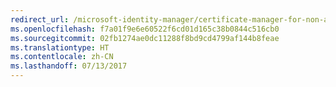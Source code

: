 ```yaml
---
redirect_url: /microsoft-identity-manager/certificate-manager-for-non-administrators
ms.openlocfilehash: f7a01f9e6e60522f6cd01d165c38b0844c516cb0
ms.sourcegitcommit: 02fb1274ae0dc11288f8bd9cd4799af144b8feae
ms.translationtype: HT
ms.contentlocale: zh-CN
ms.lasthandoff: 07/13/2017
---
```

